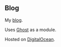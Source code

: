 Blog
----

My [blog](www.domluna.me).

Uses [Ghost](https://ghost.org) as a module.

Hosted on [DigitalOcean](https://www.digitalocean.com/).
